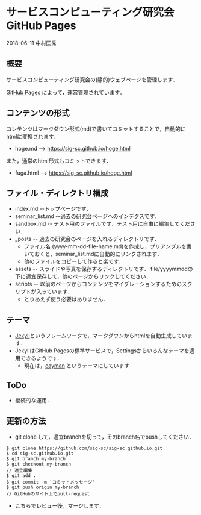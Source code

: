 # サービスコンピューティング研究会 GitHub Pages
2018-06-11 中村匡秀

## 概要

サービスコンピューティング研究会の(静的)ウェブページを管理します．

[GitHub Pages](https://pages.github.com/) によって，運営管理されています．

## コンテンツの形式
コンテンツはマークダウン形式(md)で書いてコミットすることで，自動的にhtmlに変換されます．
- hoge.md --> https://sig-sc.github.io/hoge.html

また，通常のhtml形式もコミットできます．
- fuga.html --> https://sig-sc.github.io/hoge.html

## ファイル・ディレクトリ構成
- index.md  --トップページです．
- seminar_list.md  --過去の研究会ページへのインデクスです．
- sandbox.md -- テスト用のファイルです．テスト用に自由に編集してください．
- _posts -- 過去の研究会のページを入れるディレクトリです．
  - ファイル名 (yyyy-mm-dd-file-name.md)を作成し，プリアンブルを書いておくと，seminar_list.mdに自動的にリンクされます．
  - 他のファイルをコピーして作ると楽です．
- assets -- スライドや写真を保存するディレクトリです．
  file/yyyymmddの下に適宜保存して，他のページからリンクしてください．
- scripts -- 以前のページからコンテンツをマイグレーションするためのスクリプトが入っています．
  - とりあえず使う必要はありません．

## テーマ
- [Jekyll](https://jekyllrb.com/)というフレームワークで，マークダウンからhtmlを自動生成しています．
- JekyllはGitHub Pagesの標準サービスで，Settingsからいろんなテーマを適用できるようです．
  - 現在は，[cayman](https://github.com/pages-themes/cayman) というテーマにしています

## ToDo
- 継続的な運用．

## 更新の方法
- git clone して，適宜branchを切って，そのbranch名でpushしてください．

```
$ git clone https://github.com/sig-sc/sig-sc.github.io.git
$ cd sig-sc.github.io.git
$ git branch my-branch
$ git checkout my-branch
// 適宜編集
$ git add .
$ git commit -m 'コミットメッセージ'
$ git push origin my-branch
// GitHubのサイト上でpull-request 
```

- こちらでレビュー後，マージします．



